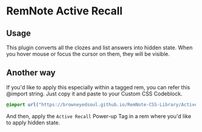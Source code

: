 # RemNote Active Recall

## Usage

This plugin converts all the clozes and list answers into hidden state.
When you hover mouse or focus the cursor on them, they will be visible.

## Another way

If you'd like to apply this especially within a tagged rem, you can refer this @import string.
Just copy it and paste to your Custom CSS Codeblock.

```css
@import url("https://browneyedsoul.github.io/RemNote-CSS-Library/Active%20Recall.css");
```

And then, apply the `Active Recall` Power-up Tag in a rem where you'd like to apply hidden state.